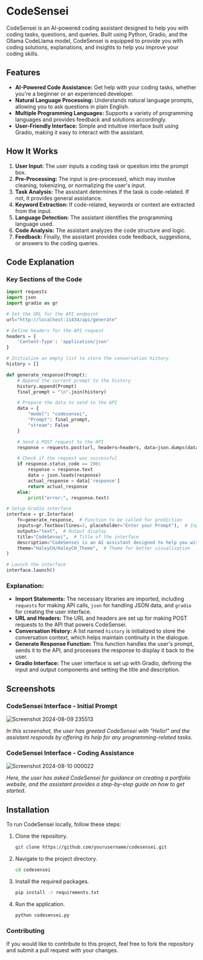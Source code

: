 # CodeSensei

CodeSensei is an AI-powered coding assistant designed to help you with coding tasks, questions, and queries. Built using Python, Gradio, and the Ollama CodeLlama model, CodeSensei is equipped to provide you with coding solutions, explanations, and insights to help you improve your coding skills.

## Features

- **AI-Powered Code Assistance:** Get help with your coding tasks, whether you're a beginner or an experienced developer.
- **Natural Language Processing:** Understands natural language prompts, allowing you to ask questions in plain English.
- **Multiple Programming Languages:** Supports a variety of programming languages and provides feedback and solutions accordingly.
- **User-Friendly Interface:** Simple and intuitive interface built using Gradio, making it easy to interact with the assistant.

## How It Works

1. **User Input:** The user inputs a coding task or question into the prompt box.
2. **Pre-Processing:** The input is pre-processed, which may involve cleaning, tokenizing, or normalizing the user's input.
3. **Task Analysis:** The assistant determines if the task is code-related. If not, it provides general assistance.
4. **Keyword Extraction:** If code-related, keywords or context are extracted from the input.
5. **Language Detection:** The assistant identifies the programming language used.
6. **Code Analysis:** The assistant analyzes the code structure and logic.
7. **Feedback:** Finally, the assistant provides code feedback, suggestions, or answers to the coding queries.

## Code Explanation

### Key Sections of the Code

```python
import requests
import json
import gradio as gr

# Set the URL for the API endpoint
url="http://localhost:11434/api/generate"

# Define headers for the API request
headers = {
    'Content-Type': 'application/json'
}

# Initialize an empty list to store the conversation history
history = []

def generate_response(Prompt):
    # Append the current prompt to the history
    history.append(Prompt)
    final_prompt = "\n".join(history)

    # Prepare the data to send to the API
    data = {
        "model": "codesensei",
        "Prompt": final_prompt,
        "stream": False
    }

    # Send a POST request to the API
    response = requests.post(url, headers=headers, data=json.dumps(data))

    # Check if the request was successful
    if response.status_code == 200:
        response = response.text
        data = json.loads(response)
        actual_response = data['response']
        return actual_response
    else:
        print("error:", response.text)

# Setup Gradio interface
interface = gr.Interface(
    fn=generate_response,  # Function to be called for prediction
    inputs=gr.Textbox(lines=2, placeholder="Enter your Prompt"),  # Input textbox
    outputs="text",  # Output display
    title="CodeSensei",  # Title of the interface
    description="CodeSensei is an AI assistant designed to help you with coding tasks and questions. Just enter your code or query in the textbox above, and CodeSensei will provide you with helpful responses and insights.",  # Description of the interface
    theme="HaleyCH/HaleyCH_Theme",  # Theme for better visualization
)

# Launch the interface
interface.launch()
```

### Explanation:

- **Import Statements:** The necessary libraries are imported, including `requests` for making API calls, `json` for handling JSON data, and `gradio` for creating the user interface.
- **URL and Headers:** The URL and headers are set up for making POST requests to the API that powers CodeSensei.
- **Conversation History:** A list named `history` is initialized to store the conversation context, which helps maintain continuity in the dialogue.
- **Generate Response Function:** This function handles the user's prompt, sends it to the API, and processes the response to display it back to the user.
- **Gradio Interface:** The user interface is set up with Gradio, defining the input and output components and setting the title and description.

## Screenshots

### CodeSensei Interface - Initial Prompt


![Screenshot 2024-08-09 235513](https://github.com/user-attachments/assets/84a680b2-4711-49a5-ae93-8f556aa48c17)

*In this screenshot, the user has greeted CodeSensei with "Hello!" and the assistant responds by offering its help for any programming-related tasks.*

### CodeSensei Interface - Coding Assistance

![Screenshot 2024-08-10 000022](https://github.com/user-attachments/assets/3c8385f7-bc16-4a43-9d69-e5b3c3c226c2)

*Here, the user has asked CodeSensei for guidance on creating a portfolio website, and the assistant provides a step-by-step guide on how to get started.*

## Installation

To run CodeSensei locally, follow these steps:

1. Clone the repository.
   ```bash
   git clone https://github.com/yourusername/codesensei.git
   ```
2. Navigate to the project directory.
   ```bash
   cd codesensei
   ```
3. Install the required packages.
   ```bash
   pip install -r requirements.txt
   ```
4. Run the application.
   ```bash
   python codesensei.py
   ```
   
### Contributing

If you would like to contribute to this project, feel free to fork the repository and submit a pull request with your changes.
